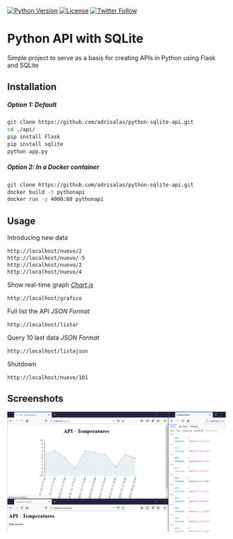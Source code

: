 [![Python Version](https://img.shields.io/badge/Python-3.8-blue)](https://hub.docker.com/_/python) [![License](https://img.shields.io/github/license/adrisalas/python-sqlite-api)](https://coveralls.io/github/shotgunsoftware/python-api?branch=master) [![Twitter Follow](https://img.shields.io/twitter/follow/adrisalas_.svg?style=social)](https://twitter.com/adrisalas_)  

# Python API with SQLite

Simple project to serve as a basis for creating APIs in Python using Flask and SQLite

## Installation

##### Option 1: Default
```bash
git clone https://github.com/adrisalas/python-sqlite-api.git
cd ./api/
pip install Flask
pip install sqlite
python app.py
```
##### Option 2: In a Docker container
```bash
git clone https://github.com/adrisalas/python-sqlite-api.git
docker build -t pythonapi
docker run -p 4000:80 pythonapi
```

## Usage

Introducing new data
```http
http://localhost/nuevo/2
http://localhost/nuevo/-5
http://localhost/nuevo/2
http://localhost/nuevo/4
```
Show real-time graph _[Chart.js](https://www.chartjs.org/)_
```http
http://localhost/grafico
```
Full list the API _JSON Format_
```http
http://localhost/listar
```
Query 10 last data _JSON Format_
```http
http://localhost/listajson
```
Shutdown
```http
http://localhost/nuevo/101
```


## Screenshots

![image-20200112181809153](image-20200112181809153.png)

